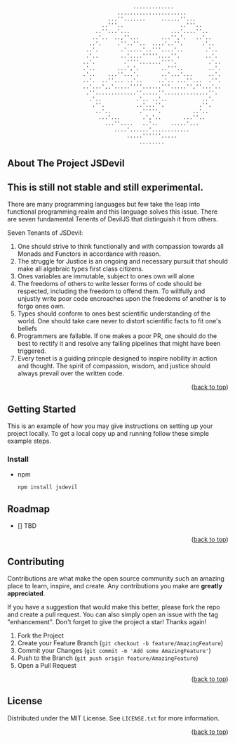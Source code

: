 
                                            .............                                           
                                       ......................                                       
                                    ...''.......     ......''...                                    
                                  ..'''..                  ..'''..                                  
                                ..''...'...             ...'....''..                                
                               ..'..  ..,''...       ...'','.   ..'..                               
                              ..'.     .''..''..  ....'..''.      .'..                              
                             ..'.       .'.....'..'''....'..       .'..                            
                             .'..       ..'....'''''....''.        ..'.                             
                            ..'.         .''''.......''''.          .'..                            
                            .'..       ...','.       ..'''..        ..'.                            
                            .'..    ...''...'.       ..'...'...     ..'.                            
                            ..'.  ..''... ..'..     ..'.. ...''...  .''.                            
                            ..'...',,'.....''''......'''.....'',''...'..                            
                             .''.............''.....''..............''.                             
                              .'..           .'.. ..'..           ..'.                              
                               .''.          ..'...''.           .''.                               
                                ..'..         .'''''.          ..'..                                
                                 ...'...       .','..       ...''..                                 
                                   ...''....   ..'..    .....'...                                   
                                      ....'......'............                                      
                                          .....''''''.....                                          
                                              ........             

## About The Project JSDevil
## This is still not stable and still experimental.

There are many programming languages but few take the leap into functional programming realm and this language solves this issue.
There are seven fundamental Tenents of DevilJS that distinguish it from others. 

Seven Tenants of JSDevil:
1) One should strive to think functionally and with compassion towards all Monads and Functors in accordance with reason.
1) The struggle for Justice is an ongoing and necessary pursuit that should make all algebraic types first class citizens.
1) Ones variables are immutable, subject to ones own will alone
1) The freedoms of others to write lesser forms of code should be respected, including the freedom to offend them. To willfully and unjustly write poor code encroaches upon the freedoms of another is to forgo ones own.
1) Types should conform to ones best scientific understanding of the world. One should take care never to distort scientific facts to fit one's beliefs
1) Programmers are fallable. If one makes a poor PR, one should do the best to rectify it and resolve any failing pipelines that might have been triggered.
1) Every tenet is a guiding princple designed to inspire nobility in action and thought. The spirit of compassion, wisdom, and justice should always prevail over the written code.

<p align="right">(<a href="#top">back to top</a>)</p>

## Getting Started
This is an example of how you may give instructions on setting up your project locally.
To get a local copy up and running follow these simple example steps.

### Install
* npm
  ```
  npm install jsdevil
  ```

## Roadmap

- [] TBD

<p align="right">(<a href="#top">back to top</a>)</p>


## Contributing

Contributions are what make the open source community such an amazing place to learn, inspire, and create. Any contributions you make are **greatly appreciated**.

If you have a suggestion that would make this better, please fork the repo and create a pull request. You can also simply open an issue with the tag "enhancement".
Don't forget to give the project a star! Thanks again!

1. Fork the Project
2. Create your Feature Branch (`git checkout -b feature/AmazingFeature`)
3. Commit your Changes (`git commit -m 'Add some AmazingFeature'`)
4. Push to the Branch (`git push origin feature/AmazingFeature`)
5. Open a Pull Request

<p align="right">(<a href="#top">back to top</a>)</p>


<!-- LICENSE -->
## License

Distributed under the MIT License. See `LICENSE.txt` for more information.

<p align="right">(<a href="#top">back to top</a>)</p>



